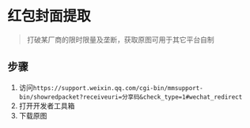 # 红包封面提取
> 打破某厂商的限时限量及垄断，获取原图可用于其它平台自制

## 步骤
1. 访问`https://support.weixin.qq.com/cgi-bin/mmsupport-bin/showredpacket?receiveuri=分享码&check_type=1#wechat_redirect`
2. 打开开发者工具箱
3. 下载原图
